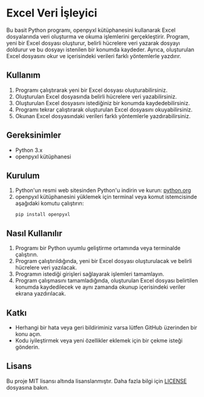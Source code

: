 # Excel Veri İşleyici

Bu basit Python programı, openpyxl kütüphanesini kullanarak Excel dosyalarında veri oluşturma ve okuma işlemlerini gerçekleştirir. Program, yeni bir Excel dosyası oluşturur, belirli hücrelere veri yazarak dosyayı doldurur ve bu dosyayı istenilen bir konumda kaydeder. Ayrıca, oluşturulan Excel dosyasını okur ve içerisindeki verileri farklı yöntemlerle yazdırır.

## Kullanım

1. Programı çalıştırarak yeni bir Excel dosyası oluşturabilirsiniz.
2. Oluşturulan Excel dosyasında belirli hücrelere veri yazabilirsiniz.
3. Oluşturulan Excel dosyasını istediğiniz bir konumda kaydedebilirsiniz.
4. Programı tekrar çalıştırarak oluşturulan Excel dosyasını okuyabilirsiniz.
5. Okunan Excel dosyasındaki verileri farklı yöntemlerle yazdırabilirsiniz.

## Gereksinimler

- Python 3.x
- openpyxl kütüphanesi

## Kurulum

1. Python'un resmi web sitesinden Python'u indirin ve kurun: [python.org](https://www.python.org/)
2. openpyxl kütüphanesini yüklemek için terminal veya komut istemcisinde aşağıdaki komutu çalıştırın:
    ```
    pip install openpyxl
    ```

## Nasıl Kullanılır

1. Programı bir Python uyumlu geliştirme ortamında veya terminalde çalıştırın.
2. Program çalıştırıldığında, yeni bir Excel dosyası oluşturulacak ve belirli hücrelere veri yazılacak.
3. Programın istediği girişleri sağlayarak işlemleri tamamlayın.
4. Program çalışmasını tamamladığında, oluşturulan Excel dosyası belirtilen konumda kaydedilecek ve aynı zamanda okunup içerisindeki veriler ekrana yazdırılacak.

## Katkı

- Herhangi bir hata veya geri bildiriminiz varsa lütfen GitHub üzerinden bir konu açın.
- Kodu iyileştirmek veya yeni özellikler eklemek için bir çekme isteği gönderin.

## Lisans

Bu proje MIT lisansı altında lisanslanmıştır. Daha fazla bilgi için [LICENSE](LICENSE) dosyasına bakın.
